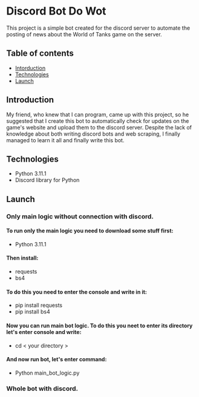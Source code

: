 # Discord Bot Do Wot
This project is a simple bot created for the discord server
to automate the posting of news about the World of Tanks game on the server.


## Table of contents
* [Intorduction](#Introduction)
* [Technologies](#Technologies)
* [Launch](#Launch)


## Introduction
My friend, who knew that I can program, came up with this project,
so he suggested that I create this bot to automatically check for
updates on the game's website and upload them to the discord server.
Despite the lack of knowledge about both writing discord bots and web scraping,
I finally managed to learn it all and finally write this bot.


## Technologies
* Python 3.11.1
* Discord library for Python


## Launch
### Only main logic without connection with discord.
#### To run only the main logic you need to download some stuff first:
* Python 3.11.1 <br />
#### Then install:
* requests
* bs4
#### To do this you need to enter the console and write in it:
* pip install requests
* pip install bs4
#### Now you can run main bot logic. To do this you neet to enter its directory let's enter console and write:
* cd < your directory >
#### And now run bot, let's enter command:
* Python main_bot_logic.py

### Whole bot with discord.
